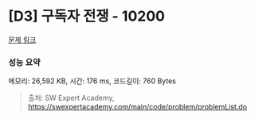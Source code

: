 # [D3] 구독자 전쟁 - 10200 

[문제 링크](https://swexpertacademy.com/main/code/problem/problemDetail.do?contestProbId=AXMCXV_qVgkDFAWv) 

### 성능 요약

메모리: 26,592 KB, 시간: 176 ms, 코드길이: 760 Bytes



> 출처: SW Expert Academy, https://swexpertacademy.com/main/code/problem/problemList.do